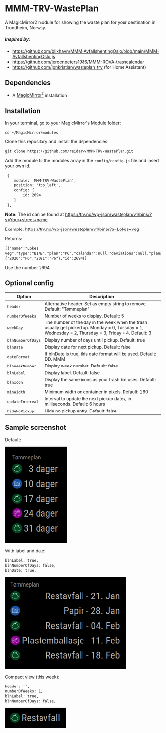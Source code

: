 # MMM-TRV-WastePlan
A MagicMirror2 module for showing the waste plan for your destination in Trondheim, Norway.

##### Inspired by:
* https://github.com/blixhavn/MMM-AvfallshentingOslo/blob/main/MMM-AvfallshentingOslo.js
* https://github.com/jeroenpeters1986/MMM-ROVA-trashcalendar
* https://github.com/jonkristian/wasteplan_trv (for Home Assistant)

## Dependencies
  * A [MagicMirror<sup>2</sup>](https://github.com/MichMich/MagicMirror) installation

## Installation

In your terminal, go to your MagicMirror's Module folder:
````
cd ~/MagicMirror/modules
````

Clone this repository and install the dependencies:
````
git clone https://github.com/reidarw/MMM-TRV-WastePlan.git
````

Add the module to the modules array in the `config/config.js` file
and insert your own id. 

```
 {
    module: 'MMM-TRV-WastePlan',
    position: 'top_left',
    config: {
        id: 2694
    }
 },
```
**Note:** 
The id can be found at https://trv.no/wp-json/wasteplan/v1/bins/?s=Your+street+name

Example: https://trv.no/wp-json/wasteplan/v1/bins/?s=Lokes+veg

Returns:
```
[{"name":"Lokes veg","type":"BINS","plan":"P6","calendar":null,"deviations":null,"plans_by_year":{"2020":"P6","2021":"P6"},"id":2694}]
```
Use the number 2694

## Optional config
| **Option** | **Description** |
| --- | --- |
| `header` | Alternative header. Set as empty string to remove. Default: "Tømmeplan" |
| `numberOfWeeks` | Number of weeks to display. Default: 5 |
| `weekDay` | The number of the day in the week when the trash usually get picked up. Monday = 0, Tuesday = 1, Wednesday = 2, Thursday = 3, Friday = 4. Default: 3 |
| `blnNumberOfDays` | Display number of days until pickup. Default: true |
| `blnDate` | Display date for next pickup. Default: false |
| `dateFormat` | If blnDate is true, this date format will be used. Default: DD. MMM |
| `blnWeekNumber` | Display week number. Default: false |
| `blnLabel` | Display label. Default: false |
| `blnIcon` | Display the same icons as your trash bin uses. Default: true |
| `minWidth` | Minimum width on container in pixels. Default: 160 |
| `updateInterval` | Interval to update the next pickup dates, in milliseconds. Default: 6 hours |
| `hideNoPickup` | Hide no pickup entry. Default: false |


## Sample screenshot

Default:

![MMM-TRV-WastePlan module for MagicMirror](screenshots/default.png "MMM-TRV-WastePlan module for MagicMirror")


With label and date:
```
blnLabel: true,
blnNumberOfDays: false,
blnDate: true,
```
![MMM-TRV-WastePlan module for MagicMirror](screenshots/label_date.png "MMM-TRV-WastePlan module for MagicMirror")


Compact view (this week):
```
header: '',
numberOfWeeks: 1,
blnLabel: true,
blnNumberOfDays: false,
``` 
![MMM-TRV-WastePlan module for MagicMirror](screenshots/compact.png "MMM-TRV-WastePlan module for MagicMirror")
               